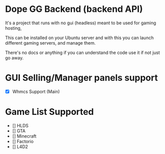 # Dope GG Backend (backend API)

It's a project that runs with no gui (headless) meant to be used for gaming hosting,

This can be installed on your Ubuntu server and with this you can launch different gaming servers, and manage them.


There's no docs or anything if you can understand the code use it if not just go away.



# GUI Selling/Manager panels support

- [X] Whmcs Support (Main)


# Game List Supported

- [] HLDS
- [] GTA
- [] Minecraft
- [] Factorio
- [] L4D2